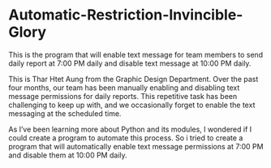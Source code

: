 # Automatic-Restriction-Invincible-Glory
This is the program that will enable text message for team members to send daily report at 7:00 PM daily and disable text message at 10:00 PM daily.

This is Thar Htet Aung from the Graphic Design Department. Over the past four months, our team has been manually enabling and disabling text message permissions for daily reports. This repetitive task has been challenging to keep up with, and we occasionally forget to enable the text messaging at the scheduled time.

As I’ve been learning more about Python and its modules, I wondered if I could create a program to automate this process. So i tried to create a program that will automatically enable text message permissions at 7:00 PM and disable them at 10:00 PM daily.
